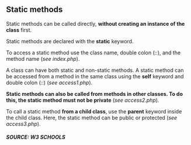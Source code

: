 ## Static methods

Static methods can be called directly, **without creating an instance of the class** first.

Static methods are declared with the **static** keyword.

To access a static method use the class name, double colon (::), and the method name (*see index.php*).

A class can have both static and non-static methods. A static method can be accessed from a method in the same class using the **self** keyword and double colon (::) (*see access1.php*).

**Static methods can also be called from methods in other classes. To do this, the static method must not be private** (*see access2.php*).

To call a static method **from a child class**, use the **parent** keyword inside the child class. Here, the static method can be public or protected (*see access3.php*).

##### SOURCE: W3 SCHOOLS
